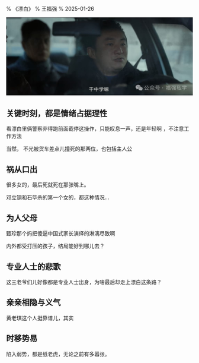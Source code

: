 % 《漂白》
% 王福强
% 2025-01-26


[![](./images/ganzhongxue.jpg)](https://www.youtube.com/shorts/A8a-khYACkE?feature=share)


## 关键时刻，都是情绪占据理性

看漂白里俩警察非得跑前面截停这操作，只能叹息一声，还是年轻啊 ，不注意工作方法

当然， 不光被货车差点儿撞死的那两位，也包括主人公

## 祸从口出

很多女的，最后死就死在那张嘴上。 

邓立钢和石毕杀的第一个女的，都这种情况...

## 为人父母

甄珍那个妈把傻逼中国式家长演绎的淋漓尽致啊

内外都受打压的孩子，结局能好到哪儿去？

## 专业人士的悲歌

这三老爷们儿好像都是专业人士出身，为啥最后却走上漂白这条路？ 

## 亲亲相隐与义气

黄老琪这个人挺靠谱儿，其实

## 时移势易

陷入弱势，都是纸老虎，无论之前有多嚣张。

